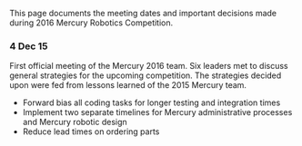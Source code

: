 This page documents the meeting dates and important decisions made during 2016 Mercury Robotics Competition.

### 4 Dec 15

First official meeting of the Mercury 2016 team. Six leaders met to discuss general strategies for the upcoming competition.
The strategies decided upon were fed from lessons learned of the 2015 Mercury team.

* Forward bias all coding tasks for longer testing and integration times
* Implement two separate timelines for Mercury administrative processes and Mercury robotic design
* Reduce lead times on ordering parts
